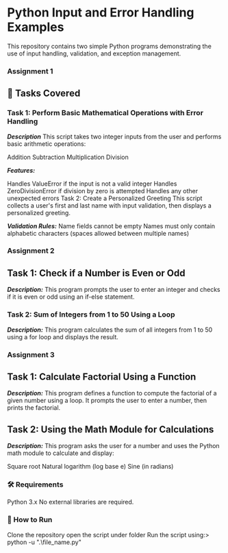 # Python Input and Error Handling Examples
This repository contains two simple Python programs demonstrating the use of input handling, validation, and exception management.

### Assignment 1
## 📌 Tasks Covered
### Task 1: Perform Basic Mathematical Operations with Error Handling
***Description*** 
This script takes two integer inputs from the user and performs basic arithmetic operations:

Addition
Subtraction
Multiplication
Division

***Features:***

Handles ValueError if the input is not a valid integer
Handles ZeroDivisionError if division by zero is attempted
Handles any other unexpected errors
Task 2: Create a Personalized Greeting
This script collects a user's first and last name with input validation, then displays a personalized greeting.

***Validation Rules:***
Name fields cannot be empty
Names must only contain alphabetic characters (spaces allowed between multiple names)

### Assignment 2
## Task 1: Check if a Number is Even or Odd
***Description:***
This program prompts the user to enter an integer and checks if it is even or odd using an if-else statement.

### Task 2: Sum of Integers from 1 to 50 Using a Loop
***Description:***
This program calculates the sum of all integers from 1 to 50 using a for loop and displays the result.

### Assignment 3
## Task 1: Calculate Factorial Using a Function
***Description:***
This program defines a function to compute the factorial of a given number using a loop. It prompts the user to enter a number, then prints the factorial.

## Task 2: Using the Math Module for Calculations
***Description:***
 This program asks the user for a number and uses the Python math module to calculate and display:

Square root
Natural logarithm (log base e)
Sine (in radians)

### 🛠 Requirements
Python 3.x
No external libraries are required.

### 🚀 How to Run
Clone the repository
open the script under folder
Run the script using:> python -u ".\file_name.py"
